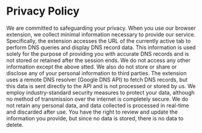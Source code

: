 # Privacy Policy
We are committed to safeguarding your privacy. When you use our browser extension, we collect minimal information necessary to provide our service. Specifically, the extension accesses the URL of the currently active tab to perform DNS queries and display DNS record data. This information is used solely for the purpose of providing you with accurate DNS records and is not stored or retained after the session ends. We do not access any other information except the above stted. We also do not store or share or disclose any of your personal information to third parties. The extension uses a remote DNS resolver (Google DNS API) to fetch DNS records, but this data is sent directly to the API and is not processed or stored by us. We employ industry-standard security measures to protect your data, although no method of transmission over the internet is completely secure.  We do not retain any personal data, and data collected is processed in real-time and discarded after use. You have the right to review and update the information you provide, but since no data is stored, there is no data to delete.
